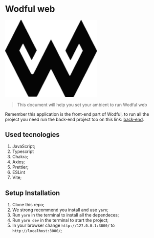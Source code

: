 # Wodful web

<img src="./src/assets/images/wodful.png" alt="logo wodfull" style="width: 300px;">

> This document will help you set your ambient to run Wodful web

Remember this application is the front-end part of Wodful, to run all the project you need run the back-end project too on this link: [back-end](https://github.com/EXtreme-go-horse-club/wodful-api).

## Used tecnologies

1. JavaScript;
2. Typescript
3. Chakra;
4. Axios;
5. Prettier;
6. ESLint
7. Vite;

## Setup Installation

1. Clone this repo;
2. We strong recommend you install and use `yarn`;
3. Run `yarn` in the terminal to install all the dependeces;
4. Run `yarn dev` in the terminal to start the project;
5. In your browser change `http://127.0.0.1:3000/` to `http://localhost:3000/`;
